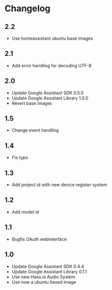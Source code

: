 # Changelog

## 2.2
- Use homeassistant ubuntu base images

## 2.1
- Add error handling for decoding UTF-8

## 2.0
- Update Google Assistant SDK 0.5.0
- Update Google Assistant Library 1.0.0
- Revert base images

## 1.5
- Change event handling

## 1.4
- Fix typo

## 1.3
- Add project id with new device register system

## 1.2
- Add model id

## 1.1
- Bugfix OAuth webinterface

## 1.0
- Update Google Assistant SDK 0.4.4
- Update Google Assistant Library 0.1.1
- Use new Hass.io Audio System
- Use now a ubuntu based image
